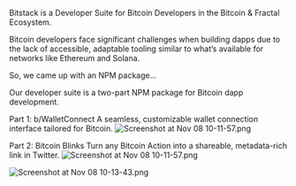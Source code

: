 Bitstack is a Developer Suite for Bitcoin Developers in the Bitcoin & Fractal Ecosystem.

Bitcoin developers face significant challenges when building dapps due to the lack of accessible, adaptable tooling similar to what’s available for networks like Ethereum and Solana.

So, we came up with an NPM package...

Our developer suite is a two-part NPM package for Bitcoin dapp development. 

Part 1: b/WalletConnect 
 A seamless, customizable wallet connection interface tailored for Bitcoin. 
![Screenshot at Nov 08 10-11-57.png](https://cdn.dorahacks.io/static/files/19309c1f7d186ffc2f3136f45de8c864.png)

Part 2: Bitcoin Blinks
Turn any Bitcoin Action into a shareable, metadata-rich link in Twitter.
![Screenshot at Nov 08 10-11-57.png](https://i.ibb.co/jWb5wWr/Screenshot-at-Nov-12-12-57-55.png)


![Screenshot at Nov 08 10-13-43.png](https://i.ibb.co/B4xjR0h/Screenshot-at-Nov-12-12-55-46.png)

